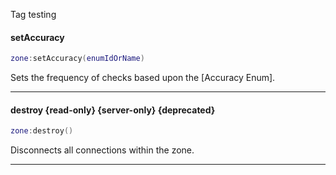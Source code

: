 Tag testing

#### setAccuracy
```lua
zone:setAccuracy(enumIdOrName)
```
Sets the frequency of checks based upon the [Accuracy Enum].

----
#### destroy {read-only} {server-only} {deprecated}
```lua
zone:destroy()
```
Disconnects all connections within the zone.

----